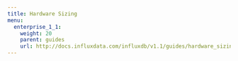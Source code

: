 ```yaml
---
title: Hardware Sizing
menu:
  enterprise_1_1:
    weight: 20
    parent: guides
    url: http://docs.influxdata.com/influxdb/v1.1/guides/hardware_sizing/
---
```

